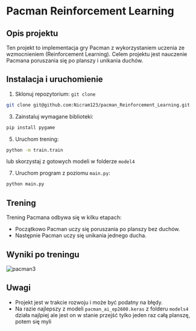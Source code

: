 # Pacman Reinforcement Learning
## Opis projektu
Ten projekt to implementacja gry Pacman z wykorzystaniem uczenia ze wzmocnieniem (Reinforcement Learning). Celem projektu jest nauczenie Pacmana poruszania się po planszy i unikania duchów.
## Instalacja i uruchomienie
1. Sklonuj repozytorium: `git clone`
```bash
git clone git@github.com:Nicram123/pacman_Reinforcement_Learning.git
```                                                                      
3. Zainstaluj wymagane biblioteki:
```bash
pip install pygame
```
5. Uruchom trening:
```bash
python -m train.train
```
lub skorzystaj z gotowych modeli w folderze `model4`

7. Uruchom program z poziomu `main.py`: 
```bash
python main.py
```
## Trening
Trening Pacmana odbywa się w kilku etapach:
* Początkowo Pacman uczy się poruszania po planszy bez duchów.
* Następnie Pacman uczy się unikania jednego ducha.
## Wyniki po treningu 
![pacman3](https://github.com/user-attachments/assets/e68fb6af-75e8-4df3-90ab-b17b12ffea26)
## Uwagi
* Projekt jest w trakcie rozwoju i może być podatny na błędy.
* Na razie najlepszy z modeli `pacman_ai_ep2600.keras` z folderu `models4` działa najlpiej ale jest on w stanie przejść tylko jeden raz całą planszę, potem się myli 


